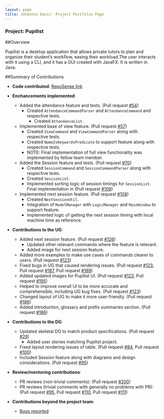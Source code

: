 ```yaml
---
layout: page
title: Johannes Davis' Project Portfolio Page
---
```


### Project: Pupilist

##Overview

Pupilist is a desktop application that allows private tutors to plan and organize their student’s workflow, 
easing their workload.The user interacts with it using a CLI, and it has a GUI created with JavaFX. 
It is written in Java.

##Summary of Contributions

* **Code contributed**: [RepoSense link](https://nus-cs2103-ay2223s1.github.io/tp-dashboard/?search=jwdavis0200&breakdown=true&sort=groupTitle&sortWithin=title&since=2022-09-16&timeframe=commit&mergegroup=&groupSelect=groupByRepos&checkedFileTypes=docs~functional-code~test-code~other)

* **Enchancements implemented**:
  * Added the attendance feature and tests. (Pull request [\#54](https://github.com/AY2223S1-CS2103T-W09-4/tp/pull/54))
    * Created `AttendanceCommandParser` and `AttendanceCommand` and respective tests.
      * Created `AttendanceList`.
  * Implemented base of view feature. (Pull request [\#57](https://github.com/AY2223S1-CS2103T-W09-4/tp/pull/57))
    * Created `ViewCommand` and `ViewCommandParser` along with respective tests.
    * Created `NameIsKeywordsPredicate` to support feature along with respective tests.
    * NOTE: Final implementation of full view functionality was implemented by fellow team member.
  * Added the Session feature and tests. (Pull request [\#70](https://github.com/AY2223S1-CS2103T-W09-4/tp/pull/70))
    * Created `SessionCommand` and `SessionCommandParser` along with respective tests.
    * Created `SessionList`.
    * Implemented sorting logic of session timings for `SessionList`. Final implementation in (Pull request [\#108](https://github.com/AY2223S1-CS2103T-W09-4/tp/pull/108))
  * Implemented next session feature. (Pull request [\#108](https://github.com/AY2223S1-CS2103T-W09-4/tp/pull/108))
    * Created `NextSessionUtil`.
    * Integration of `ModelManager` with `LogicManager` and `MainWindow` to support feature.
    * Implemented logic of getting the next session timing with local machine time as reference.

* **Contributions to the UG**:
  * Added next session feature. (Pull request [\#126](https://github.com/AY2223S1-CS2103T-W09-4/tp/pull/126))
    * Updated other relevant commands where the feature is relevant.
    * Added image for next session feature.
  * Added more examples to make use cases of commands clearer to users. (Pull request [\#123](https://github.com/AY2223S1-CS2103T-W09-4/tp/pull/123))
  * Fixed bugs in UG that caused rendering issues. (Pull request [\#123](https://github.com/AY2223S1-CS2103T-W09-4/tp/pull/123), Pull request [\#187](https://github.com/AY2223S1-CS2103T-W09-4/tp/pull/187), Pull request [\#189](https://github.com/AY2223S1-CS2103T-W09-4/tp/pull/189))
  * Added updated images for Pupilist UI. (Pull request [\#123](https://github.com/AY2223S1-CS2103T-W09-4/tp/pull/123), Pull request [\#195](https://github.com/AY2223S1-CS2103T-W09-4/tp/pull/195))
  * Helped to improve overall UI to be more accurate and comprehensible, including UG bug fixes. (Pull request [\#123](https://github.com/AY2223S1-CS2103T-W09-4/tp/pull/123))
  * Changed layout of UG to make it more user-friendly. (Pull request [\#186](https://github.com/AY2223S1-CS2103T-W09-4/tp/pull/186))
  * Added introduction, glossary and prefix summaries section. (Pull request [\#186](https://github.com/AY2223S1-CS2103T-W09-4/tp/pull/186))

* **Contributions to the DG**:
  * Updated skeletal DG to match product specifications. (Pull request [\#29](https://github.com/AY2223S1-CS2103T-W09-4/tp/pull/29))
    * Added user stories matching Pupilist project.
  * Fixed layout rendering issues of table. (Pull request [\#84](https://github.com/AY2223S1-CS2103T-W09-4/tp/pull/84), Pull request [\#100](https://github.com/AY2223S1-CS2103T-W09-4/tp/pull/100))
  * Included Session feature along with diagrams and design considerations. (Pull request [\#95](https://github.com/AY2223S1-CS2103T-W09-4/tp/pull/95)) 

* **Review/mentoring contributions**:
  * PR reviews (non-trivial comments): (Pull request [\#200](https://github.com/AY2223S1-CS2103T-W09-4/tp/pull/200))
  * PR reviews (trivial comments with generally no problems with PR): (Pull request [\#95](https://github.com/AY2223S1-CS2103T-W09-4/tp/pull/95), Pull request [\#110](https://github.com/AY2223S1-CS2103T-W09-4/tp/pull/110), Pull request [\#111](https://github.com/AY2223S1-CS2103T-W09-4/tp/pull/111))
* **Contributions beyond the project team**:
  * [Bugs reported](https://github.com/jwdavis0200/ped/issues)

